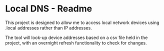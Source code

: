 # Local DNS - Readme 

This project is designed to allow me to access local network devices using .local addresses rather than IP addresses. 

The tool will look-up device addresses based on a csv file held in the project, with an overnight refresh functionality to check for changes. 

